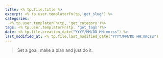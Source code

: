 ```yaml
---
title: <% tp.file.title %>
excerpt: <% tp.user.templaterFn(tp,'get_slug') %>
categories:
  <% tp.user.templaterFn(tp, 'get_category')%>
tags: <% tp.user.templaterFn(tp, 'get_tags')%>
date: <% tp.file.creation_date("YYYY/MM/DD HH:mm:ss") %>
last_modified_at: <% tp.file.last_modified_date("YYYY/MM/DD HH:mm:ss") %>
---
```

> Set a goal, make a plan and just do it.


